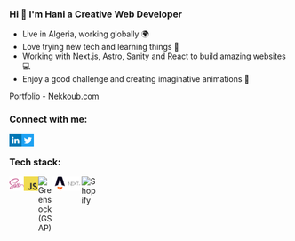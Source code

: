 ### Hi 👋 I'm Hani a Creative Web Developer

- Live in Algeria, working globally 🌍
- Love trying new tech and learning things 🚀
- Working with Next.js, Astro, Sanity and React to build amazing websites 💻
- Enjoy a good challenge and creating imaginative animations 🎨


Portfolio - [Nekkoub.com](https://nekkoub.com/)


### Connect with me:

[<img align="left" alt="LinkedIn" width="22px" src="https://raw.githubusercontent.com/edent/SuperTinyIcons/a4aa18dbd7b01ed19ac8a19a7f49eb1f6e56e829/images/svg/linkedin.svg" />][linkedin]
[<img align="left" alt="Twitter" width="22px" src="https://raw.githubusercontent.com/edent/SuperTinyIcons/63851670950a28b42df5d73ddebcd65147b7c2cc/images/svg/twitter.svg" />][twitter]

<br />

### Tech stack:

<img align="left" alt="Sass" width="26px" src="https://raw.githubusercontent.com/github/explore/80688e429a7d4ef2fca1e82350fe8e3517d3494d/topics/sass/sass.png" />
<img align="left" alt="JavaScript" width="26px" src="https://raw.githubusercontent.com/github/explore/80688e429a7d4ef2fca1e82350fe8e3517d3494d/topics/javascript/javascript.png" />
<img align="left" alt="Greensock (GSAP)" width="26px" src="https://avatars.githubusercontent.com/u/2386673?s=60&v=4" />
<img align="left" alt="Astro" width="26px" src="https://raw.githubusercontent.com/github/explore/5cc0a03a302ec862c4aeac2a22a513ae31c35432/topics/astro/astro.png" />
<img align="left" alt="NextJS" width="26px" src="https://raw.githubusercontent.com/github/explore/28b02bbc9ad9f7a503c43775aebeb515dc2da5fc/topics/nextjs/nextjs.png" />
<img align="left" alt="Shopify" width="26px" src="https://avatars.githubusercontent.com/u/8085?s=60&v=4" />



<br />
<br />

<!-- [website]: https://Hani.wtf -->
[linkedin]: https://www.linkedin.com/in/haninekkoub/
[twitter]: https://twitter.com/nekkoubhani
